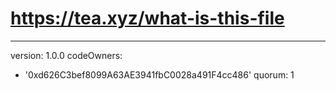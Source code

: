 # https://tea.xyz/what-is-this-file
---
version: 1.0.0
codeOwners:
  - '0xd626C3bef8099A63AE3941fbC0028a491F4cc486'
quorum: 1
